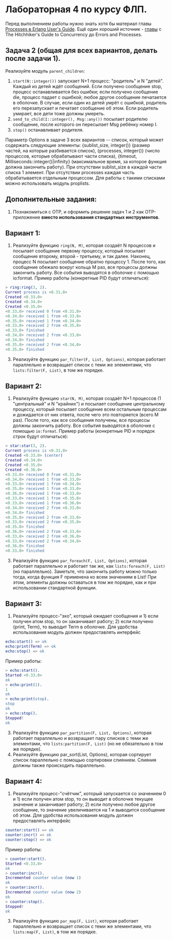# Лабораторная 4 по курсу ФЛП.

Перед выполнением работы нужно знать хотя бы материал главы [Processes в Erlang User's Guide](http://www.erlang.org/doc/reference_manual/processes.html). Ещё один хороший источник - [главы](http://learnyousomeerlang.com/content) с The Hitchhiker's Guide to Concurrency до Errors and Processes.

## Задача 2 (общая для всех вариантов, делать после задачи 1).

Реализуйте модуль `parent_children`: 
1. `start(N::integer())` запускает N+1 процесс: "родитель" и N "детей". Каждый из детей ждёт сообщений. Если получено сообщение stop, процесс останавливается без ошибки; если получено сообщение die, процесс падает с ошибкой; любое другое сообщение печатается в оболочке. В случае, если один из детей умрёт с ошибкой, родитель его перезапускает и печатает сообщение об этом. Если родитель умирает, все дети тоже должны умереть.
2. `send_to_child(I::integer(), Msg::any())` посылает родителю сообщение, после которого он пересылает Msg ребёнку номер I.
3. `stop()` останавливает родителя.

Параметр Options в задаче 3 всех вариантов -- список, который может содержать следующие элементы: {sublist_size, integer()} (размер частей, на которые разбивается список), {processes, integer()} (число процессов, которые обрабатывают части списка), {timeout, Milliseconds::integer()|infinity} (максимальное время, за которое функция должна закончить работу). При отсутствии sublist_size в каждой части списка 1 элемент. При отсутствии processes каждая часть обрабатывается отдельным процессом. Для работы с такими списками можно использовать модуль proplists.

## Дополнительные задания:

1. Познакомиться с OTP, и оформить решение задач 1 и 2 как OTP-приложение **вместо использования стандартных инструментов**.

## Вариант 1:

1. Реализуйте функцию `ring(N, M)`, которая создаёт N процессов и посылает сообщение первому процессу, который посылает сообщение второму, второй - третьему, и так далее. Наконец, процесс N посылает сообщение обратно процессу 1. После того, как сообщение обежало вокруг кольца M раз, все процессы должны закончить работу. Все события выводятся в оболочке с помощью io:format. Пример работы (конкретные PID будут отличаться):

```erlang
> ring:ring(3, 2).
Current process is <0.31.0>
Created <0.33.0>
Created <0.34.0>
Created <0.35.0>
<0.33.0> received 0 from <0.31.0> 
<0.34.0> received 1 from <0.33.0>
<0.35.0> received 1 from <0.34.0>
<0.33.0> received 2 from <0.35.0>
<0.33.0> finished
<0.34.0> received 2 from <0.33.0>
<0.34.0> finished
<0.35.0> received 2 from <0.34.0>
<0.35.0> finished
```

3. Реализуйте функцию `par_filter(F, List, Options)`, которая работает параллельно и возвращает список с теми же элементами, что `lists:filter(F, List)`, в том же порядке.

## Вариант 2:

1. Реализуйте функцию `star(N, M)`, которая создаёт N+1 процессов (1 "центральный" и N "крайних") и посылает сообщение центральному процессу, который посылает сообщение всем остальным процессам и дожидается от них ответа, после чего это повторяется (всего M раз). После того, как все сообщения получены, все процессы должны закончить работу. Все события выводятся в оболочке с помощью `io:format`. Пример работы (конкретные PID и порядок строк будут отличаться):

```erlang
> star:star(3, 2).
Current process is <0.31.0>
Created <0.33.0> (center)
Created <0.34.0>
Created <0.35.0>
Created <0.36.0>
<0.33.0> received 0 from <0.31.0> 
<0.34.0> received 1 from <0.33.0>
<0.33.0> received 1 from <0.34.0>
<0.35.0> received 1 from <0.33.0>
<0.36.0> received 1 from <0.33.0>
<0.33.0> received 1 from <0.35.0>
<0.33.0> received 1 from <0.36.0>
<0.34.0> received 2 from <0.33.0>
<0.34.0> finished
<0.35.0> received 2 from <0.33.0>
<0.33.0> received 2 from <0.35.0>
<0.35.0> finished
<0.36.0> received 2 from <0.33.0>
<0.33.0> received 2 from <0.36.0>
<0.33.0> received 2 from <0.34.0>
<0.36.0> finished
<0.33.0> finished
```

3. Реализуйте функцию `par_foreach(F, List, Options)`, которая работает параллельно и работает так же, как `lists:foreach(F, List)`  (но параллельно). Заметьте, что закончить работу можно только тогда, когда функция F применена ко всем значениям в List! При этом, элементы должны оставаться в том же порядке, как и при использовании стандартной функции.

## Вариант 3:

1. Реализуйте процесс-"эхо", который ожидает сообщения и 1) если получен атом stop, то он заканчивает работу; 2) если получено {print, Term}, то выводит Term в оболочке.
Для удобства использования модуль должен предоставлять интерфейс

```erlang
echo:start() => ok
echo:print(Term) => ok
echo:stop() => ok
```

Пример работы:

```erlang
> echo:start().
Started <0.33.0>
ok
> echo:print(1).
1
ok
> echo:print(stop).
stop
ok
> echo:stop().
Stopped!
ok
```

3. Реализуйте функцию `par_partition(F, List, Options)`, которая работает параллельно и возвращает пару списков с теми же элементами, что `lists:partition(F, List)` (но не обязательно в том же порядке).
4. Реализуйте функцию par_sort(List, Options), которая сортирует список параллельно с помощью сортировки слиянием. Слияния должны также происходить параллельно.

## Вариант 4:

1. Реализуйте процесс-"счётчик", который запускается со значением 0 и 1) если получен атом stop, то он выводит в оболочке текущее значение и заканчивает работу; 2) если получено любое другое сообщение, то значение увеличивается на 1 и выводится сообщение об этом. Для удобства использования модуль должен предоставлять интерфейс

```erlang
counter:start() => ok
counter:incr() => ok
counter:stop() => ok
```

Пример работы:

```erlang
> counter:start().
Started <0.33.0>
ok
> counter:incr().
Incremented counter value (now 1)
ok
> counter:incr().
Incremented counter value (now 2)
ok
> counter:stop().
Stopped!
ok
```

3. Реализуйте функцию `par_map(F, List)`, которая работает параллельно и возвращает список с теми же элементами, что `lists:map(F, List)`, в том же порядке.
